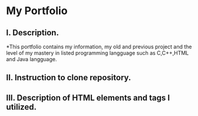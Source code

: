 # My Portfolio
## I. Description.
*This portfolio contains my information, my old and previous project and the level of my mastery in listed programming langguage such as C,C++,HTML and Java langguage.
## II. Instruction to clone repository.

## III. Description of HTML elements and tags I utilized.
